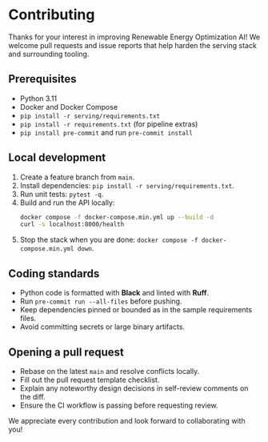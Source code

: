 # Contributing

Thanks for your interest in improving Renewable Energy Optimization AI! We welcome pull requests and issue reports that help harden the serving stack and surrounding tooling.

## Prerequisites

- Python 3.11
- Docker and Docker Compose
- `pip install -r serving/requirements.txt`
- `pip install -r requirements.txt` (for pipeline extras)
- `pip install pre-commit` and run `pre-commit install`

## Local development

1. Create a feature branch from `main`.
2. Install dependencies: `pip install -r serving/requirements.txt`.
3. Run unit tests: `pytest -q`.
4. Build and run the API locally:
   ```bash
   docker compose -f docker-compose.min.yml up --build -d
   curl -s localhost:8000/health
   ```
5. Stop the stack when you are done: `docker compose -f docker-compose.min.yml down`.

## Coding standards

- Python code is formatted with **Black** and linted with **Ruff**.
- Run `pre-commit run --all-files` before pushing.
- Keep dependencies pinned or bounded as in the sample requirements files.
- Avoid committing secrets or large binary artifacts.

## Opening a pull request

- Rebase on the latest `main` and resolve conflicts locally.
- Fill out the pull request template checklist.
- Explain any noteworthy design decisions in self-review comments on the diff.
- Ensure the CI workflow is passing before requesting review.

We appreciate every contribution and look forward to collaborating with you!
